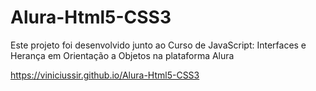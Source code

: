 # Alura-Html5-CSS3

Este projeto foi desenvolvido junto ao Curso de JavaScript: Interfaces e Herança em Orientação a Objetos na plataforma Alura

https://viniciussir.github.io/Alura-Html5-CSS3

